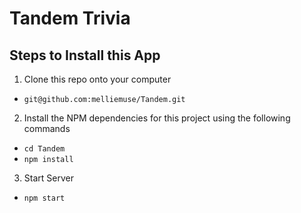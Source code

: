 # Tandem Trivia

## Steps to Install this App

1. Clone this repo onto your computer
- `git@github.com:melliemuse/Tandem.git`

2. Install the NPM dependencies for this project using the following commands
- `cd Tandem`
- `npm install`

3. Start Server
- `npm start `

